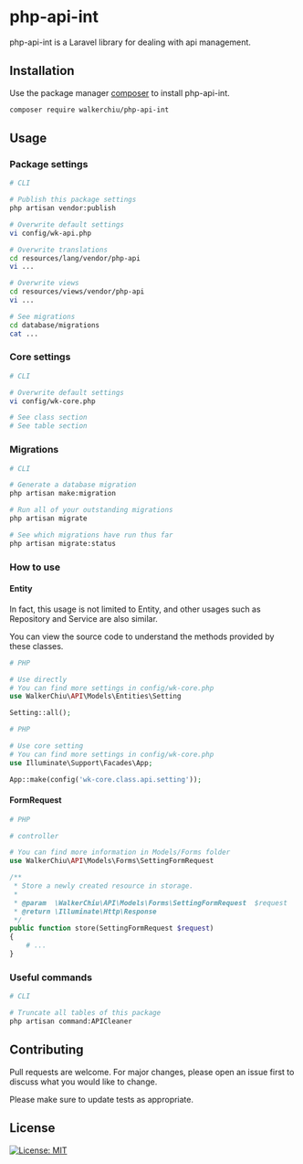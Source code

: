 # php-api-int

php-api-int is a Laravel library for dealing with api management.

## Installation

Use the package manager [composer](https://getcomposer.org/download/) to install php-api-int.

``` bash
composer require walkerchiu/php-api-int
```

## Usage

### Package settings

``` bash
# CLI

# Publish this package settings
php artisan vendor:publish

# Overwrite default settings
vi config/wk-api.php

# Overwrite translations
cd resources/lang/vendor/php-api
vi ...

# Overwrite views
cd resources/views/vendor/php-api
vi ...

# See migrations
cd database/migrations
cat ...
```

### Core settings

``` bash
# CLI

# Overwrite default settings
vi config/wk-core.php

# See class section
# See table section
```

### Migrations

``` bash
# CLI

# Generate a database migration
php artisan make:migration

# Run all of your outstanding migrations
php artisan migrate

# See which migrations have run thus far
php artisan migrate:status
```

### How to use

#### Entity

In fact, this usage is not limited to Entity, and other usages such as Repository and Service are also similar.

You can view the source code to understand the methods provided by these classes.

``` php
# PHP

# Use directly
# You can find more settings in config/wk-core.php
use WalkerChiu\API\Models\Entities\Setting

Setting::all();
```

``` php
# PHP

# Use core setting
# You can find more settings in config/wk-core.php
use Illuminate\Support\Facades\App;

App::make(config('wk-core.class.api.setting'));
```

#### FormRequest

``` php
# PHP

# controller

# You can find more information in Models/Forms folder
use WalkerChiu\API\Models\Forms\SettingFormRequest

/**
 * Store a newly created resource in storage.
 *
 * @param  \WalkerChiu\API\Models\Forms\SettingFormRequest  $request
 * @return \Illuminate\Http\Response
 */
public function store(SettingFormRequest $request)
{
    # ...
}
```

### Useful commands

``` bash
# CLI

# Truncate all tables of this package
php artisan command:APICleaner
```

## Contributing

Pull requests are welcome. For major changes, please open an issue first to discuss what you would like to change.

Please make sure to update tests as appropriate.

## License

[![License: MIT](https://img.shields.io/badge/License-MIT-yellow.svg)](https://opensource.org/licenses/MIT)
